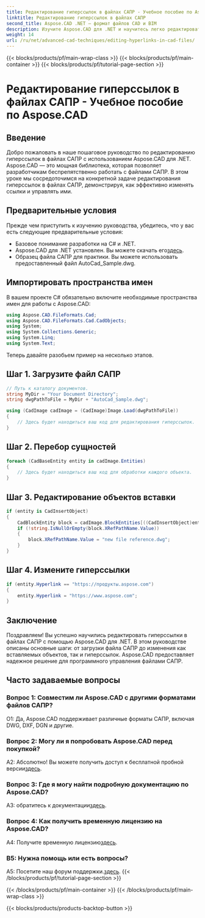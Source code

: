 ```yaml
---
title: Редактирование гиперссылок в файлах САПР - Учебное пособие по Aspose.CAD
linktitle: Редактирование гиперссылок в файлах САПР
second_title: Aspose.CAD .NET — формат файлов CAD и BIM
description: Изучите Aspose.CAD для .NET и научитесь легко редактировать гиперссылки в файлах САПР. Улучшите свои навыки управления файлами САПР с помощью этого подробного руководства.
weight: 14
url: /ru/net/advanced-cad-techniques/editing-hyperlinks-in-cad-files/
---
```


{{< blocks/products/pf/main-wrap-class >}}
{{< blocks/products/pf/main-container >}}
{{< blocks/products/pf/tutorial-page-section >}}

# Редактирование гиперссылок в файлах САПР - Учебное пособие по Aspose.CAD

## Введение

Добро пожаловать в наше пошаговое руководство по редактированию гиперссылок в файлах САПР с использованием Aspose.CAD для .NET. Aspose.CAD — это мощная библиотека, которая позволяет разработчикам беспрепятственно работать с файлами САПР. В этом уроке мы сосредоточимся на конкретной задаче редактирования гиперссылок в файлах САПР, демонстрируя, как эффективно изменять ссылки и управлять ими.

## Предварительные условия

Прежде чем приступить к изучению руководства, убедитесь, что у вас есть следующие предварительные условия:

- Базовое понимание разработки на C# и .NET.
-  Aspose.CAD для .NET установлен. Вы можете скачать его[здесь](https://releases.aspose.com/cad/net/).
- Образец файла САПР для практики. Вы можете использовать предоставленный файл AutoCad_Sample.dwg.

## Импортировать пространства имен

В вашем проекте C# обязательно включите необходимые пространства имен для работы с Aspose.CAD:

```csharp
using Aspose.CAD.FileFormats.Cad;
using Aspose.CAD.FileFormats.Cad.CadObjects;
using System;
using System.Collections.Generic;
using System.Linq;
using System.Text;
```

Теперь давайте разобьем пример на несколько этапов.

## Шаг 1. Загрузите файл САПР

```csharp
// Путь к каталогу документов.
string MyDir = "Your Document Directory";
string dwgPathToFile = MyDir + "AutoCad_Sample.dwg";

using (CadImage cadImage = (CadImage)Image.Load(dwgPathToFile))
{
    // Здесь будет находиться ваш код для редактирования гиперссылок.
}
```

## Шаг 2. Перебор сущностей

```csharp
foreach (CadBaseEntity entity in cadImage.Entities)
{
    // Здесь будет находиться ваш код для обработки каждого объекта.
}
```

## Шаг 3. Редактирование объектов вставки

```csharp
if (entity is CadInsertObject)
{
    CadBlockEntity block = cadImage.BlockEntities[((CadInsertObject)entity).Name];
    if (!string.IsNullOrEmpty(block.XRefPathName.Value))
    {
        block.XRefPathName.Value = "new file reference.dwg";
    }
}
```

## Шаг 4. Измените гиперссылки

```csharp
if (entity.Hyperlink == "https://продукты.aspose.com")
{
    entity.Hyperlink = "https://www.aspose.com";
}
```

## Заключение

Поздравляем! Вы успешно научились редактировать гиперссылки в файлах САПР с помощью Aspose.CAD для .NET. В этом руководстве описаны основные шаги: от загрузки файла САПР до изменения как вставляемых объектов, так и гиперссылок. Aspose.CAD предоставляет надежное решение для программного управления файлами САПР.

## Часто задаваемые вопросы

### Вопрос 1: Совместим ли Aspose.CAD с другими форматами файлов САПР?

О1: Да, Aspose.CAD поддерживает различные форматы САПР, включая DWG, DXF, DGN и другие.

### Вопрос 2: Могу ли я попробовать Aspose.CAD перед покупкой?

 А2: Абсолютно! Вы можете получить доступ к бесплатной пробной версии[здесь](https://releases.aspose.com/).

### Вопрос 3: Где я могу найти подробную документацию по Aspose.CAD?

 A3: обратитесь к документации[здесь](https://reference.aspose.com/cad/net/).

### Вопрос 4: Как получить временную лицензию на Aspose.CAD?

 A4: Получите временную лицензию[здесь](https://purchase.aspose.com/temporary-license/).

### В5: Нужна помощь или есть вопросы?

 A5: Посетите наш форум поддержки.[здесь](https://forum.aspose.com/c/cad/19).
{{< /blocks/products/pf/tutorial-page-section >}}

{{< /blocks/products/pf/main-container >}}
{{< /blocks/products/pf/main-wrap-class >}}

{{< blocks/products/products-backtop-button >}}
